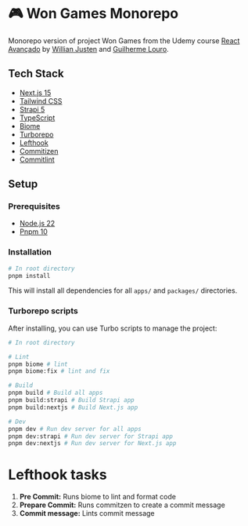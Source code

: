 # 🎮 Won Games Monorepo

Monorepo version of project Won Games from the Udemy course [React Avançado](https://www.udemy.com/course/react-avan%C3%A7ado/) by [Willian Justen](https://github.com/willianjusten) and  [Guilherme Louro](https://github.com/guilhermelouro).

## Tech Stack
- [Next.js 15](https://nextjs.org/)
- [Tailwind CSS](https://tailwindcss.com/)
- [Strapi 5](https://strapi.io/)
- [TypeScript](https://www.typescriptlang.org/)
- [Biome](https://biomejs.dev/)
- [Turborepo](https://turbo.build/)
- [Lefthook](https://github.com/evilmartians/lefthook)
- [Commitizen](https://github.com/commitizen/cz-cli)
- [Commitlint](https://commitlint.js.org/)

## Setup

### Prerequisites
- [Node.js 22](https://nodejs.org/)
- [Pnpm 10](https://pnpm.io/)

### Installation

```sh
# In root directory
pnpm install
```

This will install all dependencies for all `apps/` and `packages/` directories.

###  Turborepo scripts

After installing, you can use Turbo scripts to manage the project:

```sh
# In root directory

# Lint
pnpm biome # lint
pnpm biome:fix # lint and fix

# Build
pnpm build # Build all apps
pnpm build:strapi # Build Strapi app
pnpm build:nextjs # Build Next.js app

# Dev
pnpm dev # Run dev server for all apps
pnpm dev:strapi # Run dev server for Strapi app
pnpm dev:nextjs # Run dev server for Next.js app
```

# Lefthook tasks

1. **Pre Commit:** Runs biome to lint and format code
2. **Prepare Commit:** Runs commitzen to create a commit message
3. **Commit message:** Lints commit message
